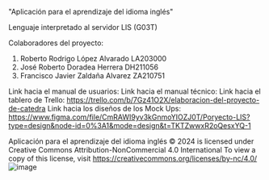 "Aplicación para el aprendizaje del idioma inglés"

Lenguaje interpretado al servidor LIS (G03T)

Colaboradores del proyecto:
1. Roberto Rodrigo López Alvarado   LA203000
2. José Roberto Doradea Herrera     DH211056
3. Francisco Javier Zaldaña Alvarez ZA210751

Link hacia el manual de usuarios:
Link hacia el manual técnico:
Link hacia el tablero de Trello:        https://trello.com/b/7Gz41O2X/elaboracion-del-proyecto-de-catedra
Link hacia los diseños de los Mock Ups: https://www.figma.com/file/CmRAWI9yv3kGnmoYIOZJ0T/Poryecto-LIS?type=design&node-id=0%3A1&mode=design&t=TKTZwwxR2oQesxYQ-1

Aplicación para el aprendizaje del idioma inglés © 2024 is licensed under Creative Commons Attribution-NonCommercial 4.0 International
To view a copy of this license, visit https://creativecommons.org/licenses/by-nc/4.0/
            ![image](https://github.com/Franckalv/Proyecto_Catedra_LIS/assets/78367187/79f1e421-f6ed-4da0-a973-c61e22dbd418)
